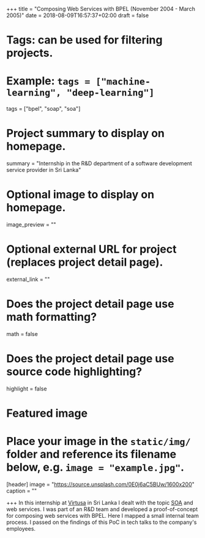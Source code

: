 +++
title = "Composing Web Services with BPEL (November 2004 - March 2005)"
date = 2018-08-09T16:57:37+02:00
draft = false

# Tags: can be used for filtering projects.
# Example: `tags = ["machine-learning", "deep-learning"]`
tags = ["bpel", "soap", "soa"]

# Project summary to display on homepage.
summary = "Internship in the R&D department of a software development service provider in Sri Lanka"

# Optional image to display on homepage.
image_preview = ""

# Optional external URL for project (replaces project detail page).
external_link = ""

# Does the project detail page use math formatting?
math = false

# Does the project detail page use source code highlighting?
highlight = false

# Featured image
# Place your image in the `static/img/` folder and reference its filename below, e.g. `image = "example.jpg"`.
[header]
image = "https://source.unsplash.com/0E0j6aC5BUw/1600x200"
caption = ""

+++
In this internship at [Virtusa](https://www.virtusa.com/about-virtusa/) in Sri Lanka I dealt with the topic [SOA](https://en.wikipedia.org/wiki/Service-oriented_architecture) and web services. I was part of an R&D team and developed a proof-of-concept for composing web services with BPEL. Here I mapped a small internal team process. I passed on the findings of this PoC in tech talks to the company's employees.
